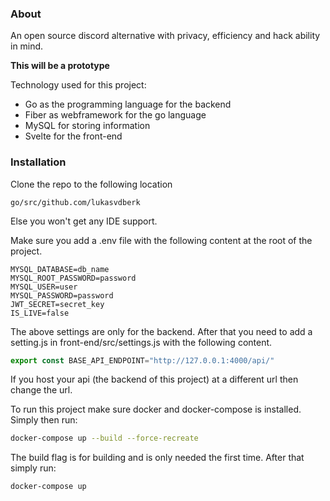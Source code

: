 ### About
An open source discord alternative with privacy, efficiency and hack ability in mind.

**This will be a prototype**


Technology used for this project:

- Go as the programming language for the backend
- Fiber as webframework for the go language
- MySQL for storing information
- Svelte for the front-end

### Installation 
Clone the repo to the following location
```
go/src/github.com/lukasvdberk
```
Else you won't get any IDE support.

Make sure you add a .env file with the following content at the root of the project.
```env
MYSQL_DATABASE=db_name
MYSQL_ROOT_PASSWORD=password
MYSQL_USER=user
MYSQL_PASSWORD=password
JWT_SECRET=secret_key
IS_LIVE=false
```


The above settings are only for the backend. After that you need to add a setting.js in 
front-end/src/settings.js with the following content.
```js
export const BASE_API_ENDPOINT="http://127.0.0.1:4000/api/"
```
If you host your api (the backend of this project) at a different url then change the url.

To run this project make sure docker and docker-compose is installed.
Simply then run:
```bash
docker-compose up --build --force-recreate
```
The build flag is for building and is only needed the first time. After that simply run:
```bash
docker-compose up
```